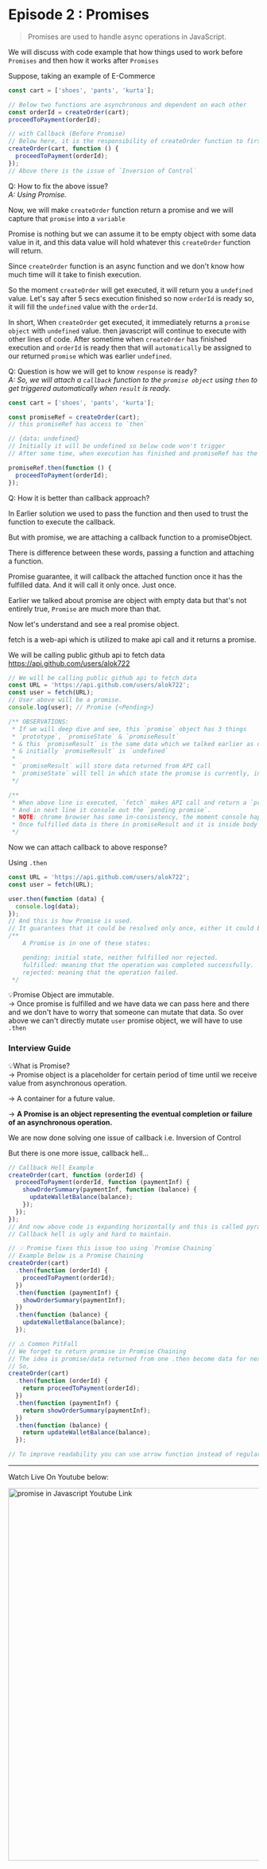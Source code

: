 # Episode 2 : Promises

> Promises are used to handle async operations in JavaScript.

We will discuss with code example that how things used to work before `Promises` and then how it works after `Promises`

Suppose, taking an example of E-Commerce

```js
const cart = ['shoes', 'pants', 'kurta'];

// Below two functions are asynchronous and dependent on each other
const orderId = createOrder(cart);
proceedToPayment(orderId);

// with Callback (Before Promise)
// Below here, it is the responsibility of createOrder function to first create the order then call the callback function
createOrder(cart, function () {
  proceedToPayment(orderId);
});
// Above there is the issue of `Inversion of Control`
```

Q: How to fix the above issue?  
_A: Using Promise._

Now, we will make `createOrder` function return a promise and we will capture that `promise` into a `variable`

Promise is nothing but we can assume it to be empty object with some data value in it, and this data value will hold whatever this `createOrder` function will return.

Since `createOrder` function is an async function and we don't know how much time will it take to finish execution.

So the moment `createOrder` will get executed, it will return you a `undefined` value. Let's say after 5 secs execution finished so now `orderId` is ready so, it will fill the `undefined` value with the `orderId`.

In short, When `createOrder` get executed, it immediately returns a `promise object` with `undefined` value. then javascript will continue to execute with other lines of code. After sometime when `createOrder` has finished execution and `orderId` is ready then that will `automatically` be assigned to our returned `promise` which was earlier `undefined`.

Q: Question is how we will get to know `response` is ready?  
_A: So, we will attach a `callback` function to the `promise object` using `then` to get triggered automatically when `result` is ready._

```js
const cart = ['shoes', 'pants', 'kurta'];

const promiseRef = createOrder(cart);
// this promiseRef has access to `then`

// {data: undefined}
// Initially it will be undefined so below code won't trigger
// After some time, when execution has finished and promiseRef has the data then automatically the below line will get triggered.

promiseRef.then(function () {
  proceedToPayment(orderId);
});
```

Q: How it is better than callback approach?

In Earlier solution we used to pass the function and then used to trust the function to execute the callback.

But with promise, we are attaching a callback function to a promiseObject.

There is difference between these words, passing a function and attaching a function.

Promise guarantee, it will callback the attached function once it has the fulfilled data. And it will call it only once. Just once.

Earlier we talked about promise are object with empty data but that's not entirely true, `Promise` are much more than that.

Now let's understand and see a real promise object.

fetch is a web-api which is utilized to make api call and it returns a promise.

We will be calling public github api to fetch data
https://api.github.com/users/alok722

```js
// We will be calling public github api to fetch data
const URL = 'https://api.github.com/users/alok722';
const user = fetch(URL);
// User above will be a promise.
console.log(user); // Promise {<Pending>}

/** OBSERVATIONS:
 * If we will deep dive and see, this `promise` object has 3 things
 * `prototype`, `promiseState` & `promiseResult`
 * & this `promiseResult` is the same data which we talked earlier as data
 * & initially `promiseResult` is `undefined`
 *
 * `promiseResult` will store data returned from API call
 * `promiseState` will tell in which state the promise is currently, initially it will be in `pending` state and later it will become `fulfilled`
 */

/**
 * When above line is executed, `fetch` makes API call and return a `promise` instantly which is in `Pending` state and Javascript doesn't wait to get it `fulfilled`
 * And in next line it console out the `pending promise`.
 * NOTE: chrome browser has some in-consistency, the moment console happens it shows in pending state but if you will expand that it will show fulfilled because chrome updated the log when promise get fulfilled.
 * Once fulfilled data is there in promiseResult and it is inside body in ReadableStream format and there is a way to extract data.
 */
```

Now we can attach callback to above response?

Using `.then`

```js
const URL = 'https://api.github.com/users/alok722';
const user = fetch(URL);

user.then(function (data) {
  console.log(data);
});
// And this is how Promise is used.
// It guarantees that it could be resolved only once, either it could be `success` or `failure`
/**
    A Promise is in one of these states:

    pending: initial state, neither fulfilled nor rejected.
    fulfilled: meaning that the operation was completed successfully.
    rejected: meaning that the operation failed.
 */
```

💡Promise Object are immutable.  
-> Once promise is fulfilled and we have data we can pass here and there and we don't have to worry that someone can mutate that data. So over above we can't directly mutate `user` promise object, we will have to use `.then`

### Interview Guide

💡What is Promise?  
-> Promise object is a placeholder for certain period of time until we receive value from asynchronous operation.

-> A container for a future value.

-> **A Promise is an object representing the eventual completion or failure of an asynchronous operation.**

We are now done solving one issue of callback i.e. Inversion of Control

But there is one more issue, callback hell...

```js
// Callback Hell Example
createOrder(cart, function (orderId) {
  proceedToPayment(orderId, function (paymentInf) {
    showOrderSummary(paymentInf, function (balance) {
      updateWalletBalance(balance);
    });
  });
});
// And now above code is expanding horizontally and this is called pyramid of doom.
// Callback hell is ugly and hard to maintain.

// 💡 Promise fixes this issue too using `Promise Chaining`
// Example Below is a Promise Chaining
createOrder(cart)
  .then(function (orderId) {
    proceedToPayment(orderId);
  })
  .then(function (paymentInf) {
    showOrderSummary(paymentInf);
  })
  .then(function (balance) {
    updateWalletBalance(balance);
  });

// ⚠️ Common PitFall
// We forget to return promise in Promise Chaining
// The idea is promise/data returned from one .then become data for next .then
// So,
createOrder(cart)
  .then(function (orderId) {
    return proceedToPayment(orderId);
  })
  .then(function (paymentInf) {
    return showOrderSummary(paymentInf);
  })
  .then(function (balance) {
    return updateWalletBalance(balance);
  });

// To improve readability you can use arrow function instead of regular function
```

<hr />

Watch Live On Youtube below:

<a href="https://www.youtube.com/watch?v=ap-6PPAuK1Y&list=PLlasXeu85E9eWOpw9jxHOQyGMRiBZ60aX&index=3&ab_channel=AkshaySaini" target="_blank"><img src="https://img.youtube.com/vi/ap-6PPAuK1Y/0.jpg" width="750"
alt="promise in Javascript Youtube Link"/></a>
